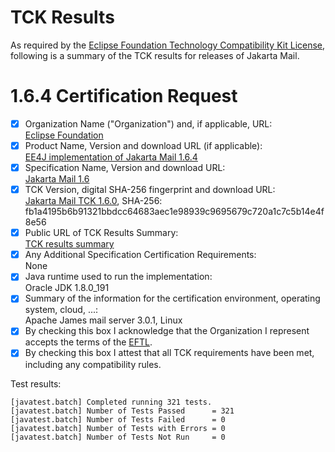 TCK Results
===========

As required by the
[Eclipse Foundation Technology Compatibility Kit License](https://www.eclipse.org/legal/tck.php),
following is a summary of the TCK results for releases of Jakarta Mail.

# 1.6.4 Certification Request

- [x] Organization Name ("Organization") and, if applicable, URL:<br/>
  [Eclipse Foundation](https://www.eclipse.org/)
- [x] Product Name, Version and download URL (if applicable):<br/>
  [EE4J implementation of Jakarta Mail 1.6.4](index.html)
- [x] Specification Name, Version and download URL:<br/>
   [Jakarta Mail 1.6](https://jakarta.ee/specifications/mail/1.6/)
- [x] TCK Version, digital SHA-256 fingerprint and download URL:<br/>
  [Jakarta Mail TCK 1.6.0](https://download.eclipse.org/jakartaee/mail/1.6/eclipse-mail-tck-1.6.0.zip), SHA-256: fb1a4195b6b91321bbdcc64683aec1e98939c9695679c720a1c7c5b14e4f8e56
- [x] Public URL of TCK Results Summary:<br/>
  [TCK results summary](TCK-Results.html)
- [x] Any Additional Specification Certification Requirements:<br/>
  None
- [x] Java runtime used to run the implementation:<br/>
  Oracle JDK 1.8.0_191
- [x] Summary of the information for the certification environment, operating system, cloud, ...:<br/>
  Apache James mail server 3.0.1, Linux
- [x] By checking this box I acknowledge that the Organization I represent accepts the terms of the [EFTL](https://www.eclipse.org/legal/tck.php).
- [x] By checking this box I attest that all TCK requirements have been met, including any compatibility rules.

Test results:

```
[javatest.batch] Completed running 321 tests.
[javatest.batch] Number of Tests Passed      = 321
[javatest.batch] Number of Tests Failed      = 0
[javatest.batch] Number of Tests with Errors = 0
[javatest.batch] Number of Tests Not Run     = 0
```
